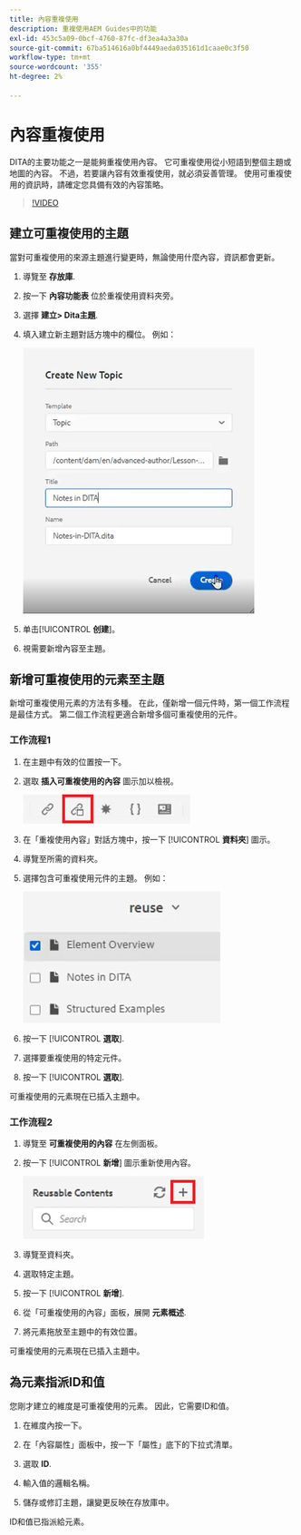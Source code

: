 ```yaml
---
title: 內容重複使用
description: 重複使用AEM Guides中的功能
exl-id: 453c5a09-0bcf-4760-87fc-df3ea4a3a30a
source-git-commit: 67ba514616a0bf4449aeda035161d1caae0c3f50
workflow-type: tm+mt
source-wordcount: '355'
ht-degree: 2%

---
```


# 內容重複使用

DITA的主要功能之一是能夠重複使用內容。 它可重複使用從小短語到整個主題或地圖的內容。  不過，若要讓內容有效重複使用，就必須妥善管理。 使用可重複使用的資訊時，請確定您具備有效的內容策略。

>[!VIDEO](https://video.tv.adobe.com/v/342757?quality=12&learn=on)

## 建立可重複使用的主題

當對可重複使用的來源主題進行變更時，無論使用什麼內容，資訊都會更新。

1. 導覽至 **存放庫**.

1. 按一下 **內容功能表** 位於重複使用資料夾旁。

1. 選擇 **建立> Dita主題**.

1. 填入建立新主題對話方塊中的欄位。 例如：

   ![确认](images/lesson-8/new-topic-dialog.png)

1. 单击&#x200B;[!UICONTROL **创建**]。

1. 視需要新增內容至主題。

## 新增可重複使用的元素至主題

新增可重複使用元素的方法有多種。 在此，僅新增一個元件時，第一個工作流程是最佳方式。 第二個工作流程更適合新增多個可重複使用的元件。

### 工作流程1

1. 在主題中有效的位置按一下。

1. 選取 **插入可重複使用的內容** 圖示加以檢視。

   ![确认](images/lesson-8/insert-reuse-icon.png)

1. 在「重複使用內容」對話方塊中，按一下 [!UICONTROL **資料夾**] 圖示。

1. 導覽至所需的資料夾。

1. 選擇包含可重複使用元件的主題。
例如：

   ![确认](images/lesson-8/reusable-topic.png)

1. 按一下 [!UICONTROL **選取**].

1. 選擇要重複使用的特定元件。

1. 按一下 [!UICONTROL **選取**].

可重複使用的元素現在已插入主題中。

### 工作流程2

1. 導覽至 **可重複使用的內容** 在左側面板。

1. 按一下 [!UICONTROL **新增**] 圖示重新使用內容。

   ![确认](images/lesson-8/reuse-contents-icon.png)

1. 導覽至資料夾。

1. 選取特定主題。

1. 按一下 [!UICONTROL **新增**].

1. 從「可重複使用的內容」面板，展開 **元素概述**.

1. 將元素拖放至主題中的有效位置。

可重複使用的元素現在已插入主題中。

## 為元素指派ID和值

您剛才建立的維度是可重複使用的元素。 因此，它需要ID和值。

1. 在維度內按一下。

1. 在「內容屬性」面板中，按一下「屬性」底下的下拉式清單。

1. 選取 **ID**.

1. 輸入值的邏輯名稱。

1. 儲存或修訂主題，讓變更反映在存放庫中。

ID和值已指派給元素。
